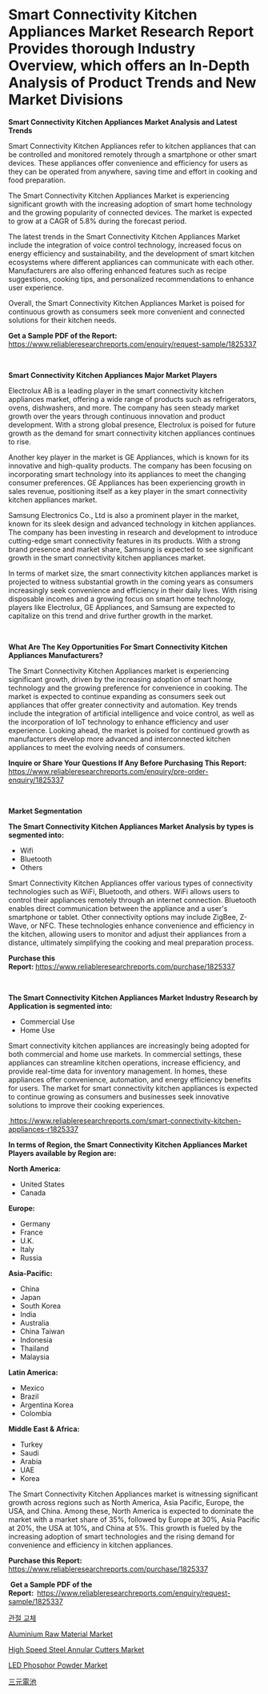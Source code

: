 <p><h1>Smart Connectivity Kitchen Appliances Market Research Report Provides thorough Industry Overview, which offers an In-Depth Analysis of Product Trends and New Market Divisions</h1></p><p><strong>Smart Connectivity Kitchen Appliances Market Analysis and Latest Trends</strong></p>
<p><p>Smart Connectivity Kitchen Appliances refer to kitchen appliances that can be controlled and monitored remotely through a smartphone or other smart devices. These appliances offer convenience and efficiency for users as they can be operated from anywhere, saving time and effort in cooking and food preparation.</p><p>The Smart Connectivity Kitchen Appliances Market is experiencing significant growth with the increasing adoption of smart home technology and the growing popularity of connected devices. The market is expected to grow at a CAGR of 5.8% during the forecast period. </p><p>The latest trends in the Smart Connectivity Kitchen Appliances Market include the integration of voice control technology, increased focus on energy efficiency and sustainability, and the development of smart kitchen ecosystems where different appliances can communicate with each other. Manufacturers are also offering enhanced features such as recipe suggestions, cooking tips, and personalized recommendations to enhance user experience.</p><p>Overall, the Smart Connectivity Kitchen Appliances Market is poised for continuous growth as consumers seek more convenient and connected solutions for their kitchen needs.</p></p>
<p><strong>Get a Sample PDF of the Report:&nbsp;</strong> <a href="https://www.reliableresearchreports.com/enquiry/request-sample/1825337">https://www.reliableresearchreports.com/enquiry/request-sample/1825337</a></p>
<p>&nbsp;</p>
<p><strong>Smart Connectivity Kitchen Appliances Major Market Players</strong></p>
<p><p>Electrolux AB is a leading player in the smart connectivity kitchen appliances market, offering a wide range of products such as refrigerators, ovens, dishwashers, and more. The company has seen steady market growth over the years through continuous innovation and product development. With a strong global presence, Electrolux is poised for future growth as the demand for smart connectivity kitchen appliances continues to rise.</p><p>Another key player in the market is GE Appliances, which is known for its innovative and high-quality products. The company has been focusing on incorporating smart technology into its appliances to meet the changing consumer preferences. GE Appliances has been experiencing growth in sales revenue, positioning itself as a key player in the smart connectivity kitchen appliances market.</p><p>Samsung Electronics Co., Ltd is also a prominent player in the market, known for its sleek design and advanced technology in kitchen appliances. The company has been investing in research and development to introduce cutting-edge smart connectivity features in its products. With a strong brand presence and market share, Samsung is expected to see significant growth in the smart connectivity kitchen appliances market.</p><p>In terms of market size, the smart connectivity kitchen appliances market is projected to witness substantial growth in the coming years as consumers increasingly seek convenience and efficiency in their daily lives. With rising disposable incomes and a growing focus on smart home technology, players like Electrolux, GE Appliances, and Samsung are expected to capitalize on this trend and drive further growth in the market.</p></p>
<p>&nbsp;</p>
<p><strong>What Are The Key Opportunities For Smart Connectivity Kitchen Appliances Manufacturers?</strong></p>
<p><p>The Smart Connectivity Kitchen Appliances market is experiencing significant growth, driven by the increasing adoption of smart home technology and the growing preference for convenience in cooking. The market is expected to continue expanding as consumers seek out appliances that offer greater connectivity and automation. Key trends include the integration of artificial intelligence and voice control, as well as the incorporation of IoT technology to enhance efficiency and user experience. Looking ahead, the market is poised for continued growth as manufacturers develop more advanced and interconnected kitchen appliances to meet the evolving needs of consumers.</p></p>
<p><strong>Inquire or Share Your Questions If Any Before Purchasing This Report:</strong> <a href="https://www.reliableresearchreports.com/enquiry/pre-order-enquiry/1825337">https://www.reliableresearchreports.com/enquiry/pre-order-enquiry/1825337</a></p>
<p>&nbsp;</p>
<p><strong>Market Segmentation</strong></p>
<p><strong>The Smart Connectivity Kitchen Appliances Market Analysis by types is segmented into:</strong></p>
<p><ul><li>Wifi</li><li>Bluetooth</li><li>Others</li></ul></p>
<p><p>Smart Connectivity Kitchen Appliances offer various types of connectivity technologies such as WiFi, Bluetooth, and others. WiFi allows users to control their appliances remotely through an internet connection. Bluetooth enables direct communication between the appliance and a user's smartphone or tablet. Other connectivity options may include ZigBee, Z-Wave, or NFC. These technologies enhance convenience and efficiency in the kitchen, allowing users to monitor and adjust their appliances from a distance, ultimately simplifying the cooking and meal preparation process.</p></p>
<p><strong>Purchase this Report:&nbsp;</strong><a href="https://www.reliableresearchreports.com/purchase/1825337">https://www.reliableresearchreports.com/purchase/1825337</a></p>
<p>&nbsp;</p>
<p><strong>The Smart Connectivity Kitchen Appliances Market Industry Research by Application is segmented into:</strong></p>
<p><ul><li>Commercial Use</li><li>Home Use</li></ul></p>
<p><p>Smart connectivity kitchen appliances are increasingly being adopted for both commercial and home use markets. In commercial settings, these appliances can streamline kitchen operations, increase efficiency, and provide real-time data for inventory management. In homes, these appliances offer convenience, automation, and energy efficiency benefits for users. The market for smart connectivity kitchen appliances is expected to continue growing as consumers and businesses seek innovative solutions to improve their cooking experiences.</p></p>
<p><a href="https://www.reliableresearchreports.com/smart-connectivity-kitchen-appliances-r1825337">&nbsp;https://www.reliableresearchreports.com/smart-connectivity-kitchen-appliances-r1825337</a></p>
<p><strong>In terms of Region, the Smart Connectivity Kitchen Appliances Market Players available by Region are:</strong></p>
<p>
    <p> <strong> North America: </strong>
        <ul>
            <li>United States</li>
            <li>Canada</li>
        </ul>
        </p> 
    <p> <strong> Europe: </strong>
        <ul>
            <li>Germany</li>
            <li>France</li>
            <li>U.K.</li>
            <li>Italy</li>
            <li>Russia</li>
        </ul>
        </p> 
    <p> <strong> Asia-Pacific: </strong>
        <ul>
            <li>China</li>
            <li>Japan</li>
            <li>South Korea</li>
            <li>India</li>
            <li>Australia</li>
            <li>China Taiwan</li>
            <li>Indonesia</li>
            <li>Thailand</li>
            <li>Malaysia</li>
        </ul>
        </p> 
    <p> <strong> Latin America: </strong>
        <ul>
            <li>Mexico</li>
            <li>Brazil</li>
            <li>Argentina Korea</li>
            <li>Colombia</li>
        </ul>
        </p> 
    <p> <strong> Middle East & Africa: </strong>
        <ul>
            <li>Turkey</li>
            <li>Saudi</li>
            <li>Arabia</li>
            <li>UAE</li>
            <li>Korea</li>
        </ul>
    </p>
    </p>
<p><p>The Smart Connectivity Kitchen Appliances market is witnessing significant growth across regions such as North America, Asia Pacific, Europe, the USA, and China. Among these, North America is expected to dominate the market with a market share of 35%, followed by Europe at 30%, Asia Pacific at 20%, the USA at 10%, and China at 5%. This growth is fueled by the increasing adoption of smart technologies and the rising demand for convenience and efficiency in kitchen appliances.</p></p>
<p><strong>Purchase this Report: </strong><a href="https://www.reliableresearchreports.com/purchase/1825337">https://www.reliableresearchreports.com/purchase/1825337</a></p>
<p>&nbsp;<strong>Get a Sample PDF of the Report:&nbsp;&nbsp;</strong><a href="https://www.reliableresearchreports.com/enquiry/request-sample/1825337">https://www.reliableresearchreports.com/enquiry/request-sample/1825337</a></p>
<p><strong></strong></p>
<p><p><a href="https://github.com/BrettWeberrt8767765/Market-Research-Report-List-1/blob/main/112855638445.md">관절 교체</a></p><p><a href="https://issuu.com/reportprime-2/docs/aluminium-raw-material-market-size-2030.pptx">Aluminium Raw Material Market</a></p><p><a href="https://github.com/jerrycopelandthomaswsqd8q/Market-Research-Report-List-2/blob/main/high-speed-steel-annular-cutters-market.md">High Speed Steel Annular Cutters Market</a></p><p><a href="https://issuu.com/reportprime-2/docs/led-phosphor-powder-market-size-2030.pptx">LED Phosphor Powder Market</a></p><p><a href="https://medium.com/@kyaorris56456/%E4%B8%89%E6%AC%A1%E9%9B%BB%E6%B1%A0%E5%B8%82%E5%A0%B4%E8%A6%8F%E6%A8%A1-cagr-%E3%83%88%E3%83%AC%E3%83%B3%E3%83%892024-2030-e55e2ecddcec">三元電池</a></p></p>